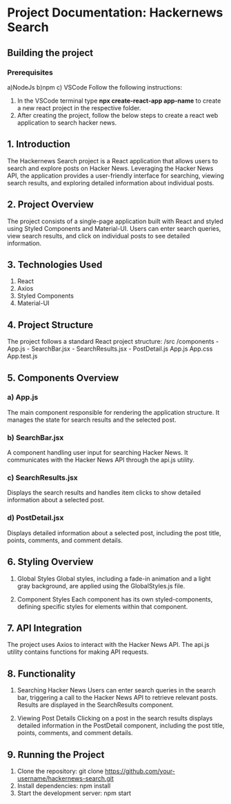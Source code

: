 # Project Documentation: Hackernews Search
## Building the project
 ### Prerequisites
 a)NodeJs
 b)npm
 c) VSCode
  Follow the following instructions:
  1. In the VSCode terminal type **npx create-react-app app-name** to create a new react project in the respective folder.
  2. After creating the project, follow the below steps to create a react web application to search hacker news.
## 1. Introduction
The Hackernews Search project is a React application that allows users to search and explore posts on Hacker News. Leveraging the Hacker News API, the application provides a user-friendly interface for searching, viewing search results, and exploring detailed information about individual posts.

## 2. Project Overview
The project consists of a single-page application built with React and styled using Styled Components and Material-UI. Users can enter search queries, view search results, and click on individual posts to see detailed information.

## 3. Technologies Used
1. React
2. Axios
3. Styled Components
4. Material-UI
   
## 4. Project Structure
The project follows a standard React project structure:
/src
  /components
    - App.js
    - SearchBar.jsx
    - SearchResults.jsx
    - PostDetail.js
  App.js
  App.css
  App.test.js
  
## 5. Components Overview
### a) App.js
The main component responsible for rendering the application structure. It manages the state for search results and the selected post.

### b) SearchBar.jsx
A component handling user input for searching Hacker News. It communicates with the Hacker News API through the api.js utility.

### c) SearchResults.jsx
Displays the search results and handles item clicks to show detailed information about a selected post.

### d) PostDetail.jsx
Displays detailed information about a selected post, including the post title, points, comments, and comment details.

## 6. Styling Overview
1. Global Styles
Global styles, including a fade-in animation and a light gray background, are applied using the GlobalStyles.js file.

2. Component Styles
Each component has its own styled-components, defining specific styles for elements within that component.

## 7. API Integration
The project uses Axios to interact with the Hacker News API. The api.js utility contains functions for making API requests.

## 8. Functionality
1. Searching Hacker News
Users can enter search queries in the search bar, triggering a call to the Hacker News API to retrieve relevant posts. Results are displayed in the SearchResults component.

2. Viewing Post Details
Clicking on a post in the search results displays detailed information in the PostDetail component, including the post title, points, comments, and comment details.

## 9. Running the Project
1. Clone the repository: git clone https://github.com/your-username/hackernews-search.git
2. Install dependencies: npm install
3. Start the development server: npm start
   


